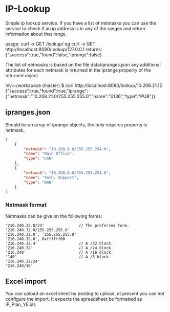 # IP-Lookup #
Simple ip lookup service. If you have a list of netmasks you can use the service to check if an ip address is in any of the ranges and return information about that range.

usage:
curl -x GET <yoursites url>/lookup/<ipaddress> eg
curl -x GET http://localhost:8080/lookup/127.0.0.1
returns:
{"success":true,"found":false,"iprange":false}

The list of netmasks is based on the file data/ipranges.json any additional attributes for each netmask is returned in the iprange property of the returned object.

mv:~/workspace (master) $ curl  http://localhost:8080/lookup/10.208.21.12
{"success":true,"found":true,"iprange":{"netmask":"10.208.21.0/255.255.255.0","name":"0136","type":"PUB"}}
## ipranges.json ##
Should be an array of iprange objects, the only requires property is netmask, 
```json
[
    {
        "netmask": "10.200.0.0/255.255.254.0",
        "name": "Main Office",
        "type": "LAN"
    },
    {
        "netmask": "10.208.0.0/255.255.254.0",
        "name": "Tech. SUpport",
        "type": "WAN"
    }
]
```
### Netmask format ###
Netmasks can be give on the following forms:

```
'216.240.32.0/24'               // The preferred form.
'216.240.32.0/255.255.255.0'
'216.240.32.0', '255.255.255.0'
'216.240.32.0', 0xffffff00
'216.240.32.4'                  // A /32 block.
'216.240.32'                    // A /24 block.
'216.240'                       // A /16 block.
'140'                           // A /8 block.
'216.240.32/24'
'216.240/16'
```

## Excel import ## 

You can upload an excel sheet by posting to upload, at present you can not configure the import. It expects the spreadsheet be formatted as IP_Plan_YE.xls

